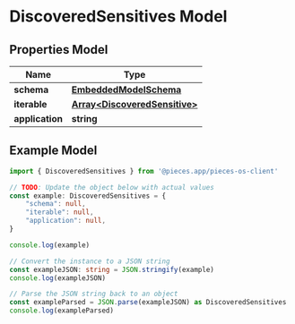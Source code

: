 
# DiscoveredSensitives Model



## Properties Model

Name | Type
------------ | -------------
**schema** | [**EmbeddedModelSchema**](EmbeddedModelSchema)
**iterable** | [**Array&lt;DiscoveredSensitive&gt;**](DiscoveredSensitive)
**application** | **string**

## Example Model

```typescript
import { DiscoveredSensitives } from '@pieces.app/pieces-os-client'

// TODO: Update the object below with actual values
const example: DiscoveredSensitives = {
    "schema": null,
    "iterable": null,
    "application": null,
}

console.log(example)

// Convert the instance to a JSON string
const exampleJSON: string = JSON.stringify(example)
console.log(exampleJSON)

// Parse the JSON string back to an object
const exampleParsed = JSON.parse(exampleJSON) as DiscoveredSensitives
console.log(exampleParsed)
```


